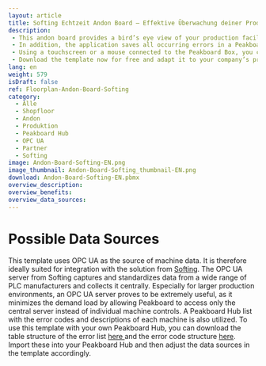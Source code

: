 ```yaml
---
layout: article
title: Softing Echtzeit Andon Board – Effektive Überwachung deiner Produktion aus der Vogelperspektive
description: 
 - This andon board provides a bird’s eye view of your production facility and uses an andon traffic light to visualize the current status of each of your machines in real time. Green shows that the machine is running, yellow means that the machine is being configured, and red indicates an error. In the event of an error, the reason for it is also displayed directly. This way, you can immediately identify deviations and malfunctions and react to problems swiftly, which leads to higher productivity and better quality in your production.
 - In addition, the application saves all occurring errors in a Peakboard Hub list. The persistent data is displayed in the right pane of the dashboard. This shows both the recent issues and the total number of incidents for that day.
 - Using a touchscreen or a mouse connected to the Peakboard Box, you can click on the tiles in the lower right area. This opens a window displaying a detailed list of errors and analysis of the respective machine. The continuous monitoring, documentation, and analysis of errors let you identify the causes and achieve long-term improvements in the production process.
 - Download the template now for free and adapt it to your company’s production environment without any programming effort. For even easier usability, all scripts in this template were created with Peakboard Building Blocks, our low-code script editor.
lang: en
weight: 579
isDraft: false
ref: Floorplan-Andon-Board-Softing
category:
  - Alle
  - Shopfloor
  - Andon
  - Produktion
  - Peakboard Hub
  - OPC UA
  - Partner
  - Softing
image: Andon-Board-Softing-EN.png
image_thumbnail: Andon-Board-Softing_thumbnail-EN.png
download: Andon-Board-Softing-EN.pbmx
overview_description:
overview_benefits:
overview_data_sources:
---
```

# Possible Data Sources

This template uses OPC UA as the source of machine data. It is therefore ideally suited for integration with the solution from [Softing](https://www.peakboard.com/en/partnership/softing). The OPC UA server from Softing captures and standardizes data from a wide range of PLC manufacturers and collects it centrally. Especially for larger production environments, an OPC UA server proves to be extremely useful, as it minimizes the demand load by allowing Peakboard to access only the central server instead of individual machine controls. A Peakboard Hub list with the error codes and descriptions of each machine is also utilized. To use this template with your own Peakboard Hub, you can download the table structure of the error list <a href="Template_Floorplan_Andon_Board.csv" class="inline" download> here </a> and the error code structure <a href="Template_Floorplan_Andon_Board_ErrorCode_Mapping.csv" class="inline" download>here</a>. Import these into your Peakboard Hub and then adjust the data sources in the template accordingly.



